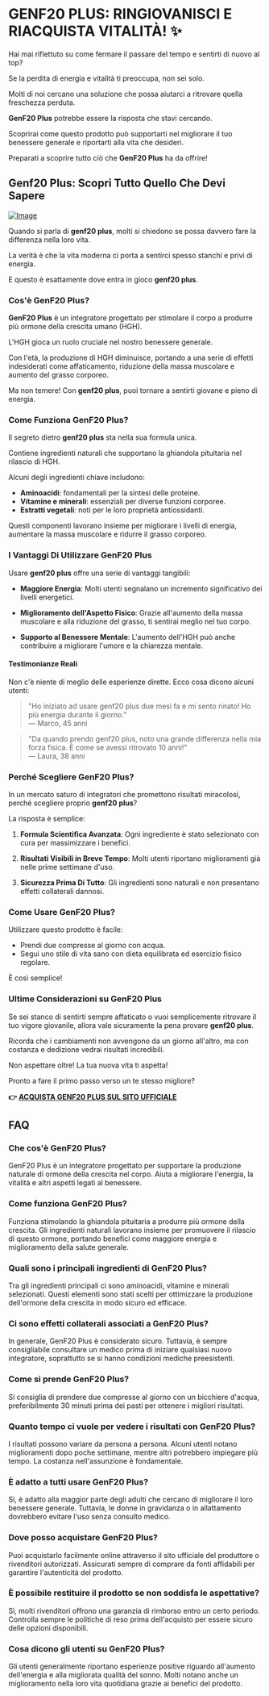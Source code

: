 # GENF20 PLUS: RINGIOVANISCI E RIACQUISTA VITALITÀ! ✨

Hai mai riflettuto su come fermare il passare del tempo e sentirti di nuovo al top? 

Se la perdita di energia e vitalità ti preoccupa, non sei solo. 

Molti di noi cercano una soluzione che possa aiutarci a ritrovare quella freschezza perduta. 

**GenF20 Plus** potrebbe essere la risposta che stavi cercando. 

Scoprirai come questo prodotto può supportarti nel migliorare il tuo benessere generale e riportarti alla vita che desideri. 

Preparati a scoprire tutto ciò che **GenF20 Plus** ha da offrire!

## Genf20 Plus: Scopri Tutto Quello Che Devi Sapere

[![Image](https://www2.sellhealth.com/21/genf20_plus_dr_lamm_336x280.jpg)](https://gchaffi.com/CUCBG4M7)

Quando si parla di **genf20 plus**, molti si chiedono se possa davvero fare la differenza nella loro vita. 

La verità è che la vita moderna ci porta a sentirci spesso stanchi e privi di energia.

E questo è esattamente dove entra in gioco **genf20 plus**.

### Cos'è GenF20 Plus?

**GenF20 Plus** è un integratore progettato per stimolare il corpo a produrre più ormone della crescita umano (HGH). 

L'HGH gioca un ruolo cruciale nel nostro benessere generale. 

Con l'età, la produzione di HGH diminuisce, portando a una serie di effetti indesiderati come affaticamento, riduzione della massa muscolare e aumento del grasso corporeo.

Ma non temere! Con **genf20 plus**, puoi tornare a sentirti giovane e pieno di energia.

### Come Funziona GenF20 Plus?

Il segreto dietro **genf20 plus** sta nella sua formula unica. 

Contiene ingredienti naturali che supportano la ghiandola pituitaria nel rilascio di HGH.

Alcuni degli ingredienti chiave includono:

- **Aminoacidi**: fondamentali per la sintesi delle proteine.
- **Vitamine e minerali**: essenziali per diverse funzioni corporee.
- **Estratti vegetali**: noti per le loro proprietà antiossidanti.

Questi componenti lavorano insieme per migliorare i livelli di energia, aumentare la massa muscolare e ridurre il grasso corporeo. 

### I Vantaggi Di Utilizzare GenF20 Plus

Usare **genf20 plus** offre una serie di vantaggi tangibili:

- **Maggiore Energia**: Molti utenti segnalano un incremento significativo dei livelli energetici.
  
- **Miglioramento dell'Aspetto Fisico**: Grazie all'aumento della massa muscolare e alla riduzione del grasso, ti sentirai meglio nel tuo corpo.
  
- **Supporto al Benessere Mentale**: L'aumento dell'HGH può anche contribuire a migliorare l'umore e la chiarezza mentale.

#### Testimonianze Reali

Non c'è niente di meglio delle esperienze dirette. Ecco cosa dicono alcuni utenti:

> "Ho iniziato ad usare genf20 plus due mesi fa e mi sento rinato! Ho più energia durante il giorno."  
> — Marco, 45 anni

> "Da quando prendo genf20 plus, noto una grande differenza nella mia forza fisica. È come se avessi ritrovato 10 anni!"  
> — Laura, 38 anni

### Perché Scegliere GenF20 Plus?

In un mercato saturo di integratori che promettono risultati miracolosi, perché scegliere proprio **genf20 plus**? 

La risposta è semplice:

1. **Formula Scientifica Avanzata**: Ogni ingrediente è stato selezionato con cura per massimizzare i benefici.
   
2. **Risultati Visibili in Breve Tempo**: Molti utenti riportano miglioramenti già nelle prime settimane d'uso.
   
3. **Sicurezza Prima Di Tutto**: Gli ingredienti sono naturali e non presentano effetti collaterali dannosi.

### Come Usare GenF20 Plus?

Utilizzare questo prodotto è facile:

- Prendi due compresse al giorno con acqua.
- Segui uno stile di vita sano con dieta equilibrata ed esercizio fisico regolare.

È così semplice!

### Ultime Considerazioni su GenF20 Plus

Se sei stanco di sentirti sempre affaticato o vuoi semplicemente ritrovare il tuo vigore giovanile, allora vale sicuramente la pena provare **genf20 plus**. 

Ricorda che i cambiamenti non avvengono da un giorno all'altro, ma con costanza e dedizione vedrai risultati incredibili.

Non aspettare oltre! La tua nuova vita ti aspetta!

Pronto a fare il primo passo verso un te stesso migliore?



**👉 [ACQUISTA GENF20 PLUS SUL SITO UFFICIALE](https://gchaffi.com/CUCBG4M7)**

## FAQ

### Che cos'è GenF20 Plus?
GenF20 Plus è un integratore progettato per supportare la produzione naturale di ormone della crescita nel corpo. Aiuta a migliorare l'energia, la vitalità e altri aspetti legati al benessere.

### Come funziona GenF20 Plus?
Funziona stimolando la ghiandola pituitaria a produrre più ormone della crescita. Gli ingredienti naturali lavorano insieme per promuovere il rilascio di questo ormone, portando benefici come maggiore energia e miglioramento della salute generale.

### Quali sono i principali ingredienti di GenF20 Plus?
Tra gli ingredienti principali ci sono aminoacidi, vitamine e minerali selezionati. Questi elementi sono stati scelti per ottimizzare la produzione dell'ormone della crescita in modo sicuro ed efficace.

### Ci sono effetti collaterali associati a GenF20 Plus?
In generale, GenF20 Plus è considerato sicuro. Tuttavia, è sempre consigliabile consultare un medico prima di iniziare qualsiasi nuovo integratore, soprattutto se si hanno condizioni mediche preesistenti.

### Come si prende GenF20 Plus?
Si consiglia di prendere due compresse al giorno con un bicchiere d'acqua, preferibilmente 30 minuti prima dei pasti per ottenere i migliori risultati.

### Quanto tempo ci vuole per vedere i risultati con GenF20 Plus?
I risultati possono variare da persona a persona. Alcuni utenti notano miglioramenti dopo poche settimane, mentre altri potrebbero impiegare più tempo. La costanza nell'assunzione è fondamentale.

### È adatto a tutti usare GenF20 Plus?
Sì, è adatto alla maggior parte degli adulti che cercano di migliorare il loro benessere generale. Tuttavia, le donne in gravidanza o in allattamento dovrebbero evitare l'uso senza consulto medico.

### Dove posso acquistare GenF20 Plus?
Puoi acquistarlo facilmente online attraverso il sito ufficiale del produttore o rivenditori autorizzati. Assicurati sempre di comprare da fonti affidabili per garantire l'autenticità del prodotto.

### È possibile restituire il prodotto se non soddisfa le aspettative?
Sì, molti rivenditori offrono una garanzia di rimborso entro un certo periodo. Controlla sempre le politiche di reso prima dell'acquisto per essere sicuro delle opzioni disponibili.

### Cosa dicono gli utenti su GenF20 Plus?
Gli utenti generalmente riportano esperienze positive riguardo all'aumento dell'energia e alla migliorata qualità del sonno. Molti notano anche un miglioramento nella loro vita quotidiana grazie ai benefici del prodotto.